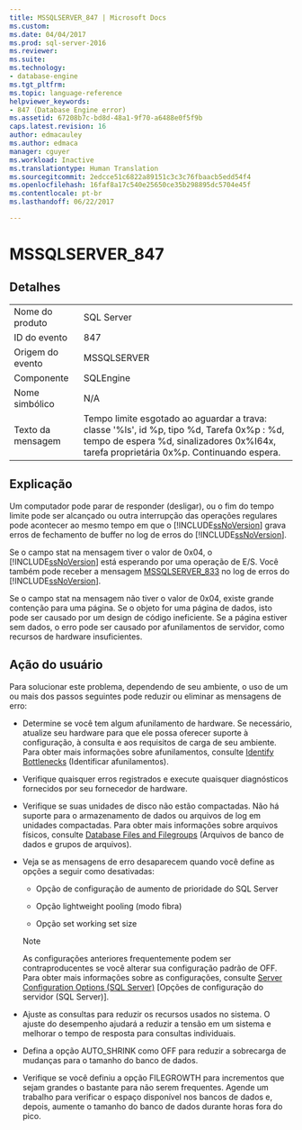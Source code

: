 ```yaml
---
title: MSSQLSERVER_847 | Microsoft Docs
ms.custom: 
ms.date: 04/04/2017
ms.prod: sql-server-2016
ms.reviewer: 
ms.suite: 
ms.technology:
- database-engine
ms.tgt_pltfrm: 
ms.topic: language-reference
helpviewer_keywords:
- 847 (Database Engine error)
ms.assetid: 67208b7c-bd8d-48a1-9f70-a6488e0f5f9b
caps.latest.revision: 16
author: edmacauley
ms.author: edmaca
manager: cguyer
ms.workload: Inactive
ms.translationtype: Human Translation
ms.sourcegitcommit: 2edcce51c6822a89151c3c3c76fbaacb5edd54f4
ms.openlocfilehash: 16faf8a17c540e25650ce35b298895dc5704e45f
ms.contentlocale: pt-br
ms.lasthandoff: 06/22/2017

---
```

# <a name="mssqlserver847"></a>MSSQLSERVER_847
  
## <a name="details"></a>Detalhes  
  
|||  
|-|-|  
|Nome do produto|SQL Server|  
|ID do evento|847|  
|Origem do evento|MSSQLSERVER|  
|Componente|SQLEngine|  
|Nome simbólico|N/A|  
|Texto da mensagem|Tempo limite esgotado ao aguardar a trava: classe '%ls', id %p, tipo %d, Tarefa 0x%p : %d, tempo de espera %d, sinalizadores 0x%I64x, tarefa proprietária 0x%p. Continuando espera.|  
  
## <a name="explanation"></a>Explicação  
Um computador pode parar de responder (desligar), ou o fim do tempo limite pode ser alcançado ou outra interrupção das operações regulares pode acontecer ao mesmo tempo em que o [!INCLUDE[ssNoVersion](../../includes/ssnoversion-md.md)] grava erros de fechamento de buffer no log de erros do [!INCLUDE[ssNoVersion](../../includes/ssnoversion-md.md)].  
  
Se o campo stat na mensagem tiver o valor de 0x04, o [!INCLUDE[ssNoVersion](../../includes/ssnoversion-md.md)] está esperando por uma operação de E/S. Você também pode receber a mensagem [MSSQLSERVER_833](~/relational-databases/errors-events/mssqlserver-833-database-engine-error.md) no log de erros do [!INCLUDE[ssNoVersion](../../includes/ssnoversion-md.md)].  
  
Se o campo stat na mensagem não tiver o valor de 0x04, existe grande contenção para uma página. Se o objeto for uma página de dados, isto pode ser causado por um design de código ineficiente. Se a página estiver sem dados, o erro pode ser causado por afunilamentos de servidor, como recursos de hardware insuficientes.  
  
## <a name="user-action"></a>Ação do usuário  
Para solucionar este problema, dependendo de seu ambiente, o uso de um ou mais dos passos seguintes pode reduzir ou eliminar as mensagens de erro:  
  
-   Determine se você tem algum afunilamento de hardware. Se necessário, atualize seu hardware para que ele possa oferecer suporte à configuração, à consulta e aos requisitos de carga de seu ambiente. Para obter mais informações sobre afunilamentos, consulte [Identify Bottlenecks](~/relational-databases/performance/identify-bottlenecks.md) (Identificar afunilamentos).  
  
-   Verifique quaisquer erros registrados e execute quaisquer diagnósticos fornecidos por seu fornecedor de hardware.  
  
-   Verifique se suas unidades de disco não estão compactadas. Não há suporte para o armazenamento de dados ou arquivos de log em unidades compactadas. Para obter mais informações sobre arquivos físicos, consulte [Database Files and Filegroups](~/relational-databases/databases/database-files-and-filegroups.md) (Arquivos de banco de dados e grupos de arquivos).  
  
-   Veja se as mensagens de erro desaparecem quando você define as opções a seguir como desativadas:  
  
    -   Opção de configuração de aumento de prioridade do SQL Server  
  
    -   Opção lightweight pooling (modo fibra)  
  
    -   Opção set working set size  
  
    > [!NOTE]  
    > As configurações anteriores frequentemente podem ser contraproducentes se você alterar sua configuração padrão de OFF. Para obter mais informações sobre as configurações, consulte [Server Configuration Options &#40;SQL Server&#41;](~/database-engine/configure-windows/server-configuration-options-sql-server.md) [Opções de configuração do servidor (SQL Server)].  
  
-   Ajuste as consultas para reduzir os recursos usados no sistema. O ajuste do desempenho ajudará a reduzir a tensão em um sistema e melhorar o tempo de resposta para consultas individuais.  
  
-   Defina a opção AUTO_SHRINK como OFF para reduzir a sobrecarga de mudanças para o tamanho do banco de dados.  
  
-   Verifique se você definiu a opção FILEGROWTH para incrementos que sejam grandes o bastante para não serem frequentes. Agende um trabalho para verificar o espaço disponível nos bancos de dados e, depois, aumente o tamanho do banco de dados durante horas fora do pico.  
  

